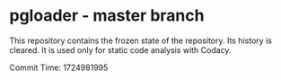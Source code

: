 # pgloader - master branch

This repository contains the frozen state of the repository.
Its history is cleared. It is used only for static code
analysis with Codacy.

Commit Time: 1724981995